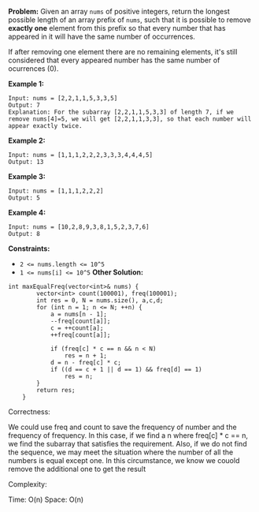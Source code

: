 **Problem:**
Given an array `nums` of positive integers, return the longest possible length of an array prefix of `nums`, such that it is possible to remove **exactly one** element from this prefix so that every number that has appeared in it will have the same number of occurrences.

If after removing one element there are no remaining elements, it's still considered that every appeared number has the same number of ocurrences (0).

 

**Example 1:**

```
Input: nums = [2,2,1,1,5,3,3,5]
Output: 7
Explanation: For the subarray [2,2,1,1,5,3,3] of length 7, if we remove nums[4]=5, we will get [2,2,1,1,3,3], so that each number will appear exactly twice.
```

**Example 2:**

```
Input: nums = [1,1,1,2,2,2,3,3,3,4,4,4,5]
Output: 13
```

**Example 3:**

```
Input: nums = [1,1,1,2,2,2]
Output: 5
```

**Example 4:**

```
Input: nums = [10,2,8,9,3,8,1,5,2,3,7,6]
Output: 8
```

 

**Constraints:**

- `2 <= nums.length <= 10^5`
- `1 <= nums[i] <= 10^5`
**Other Solution:**
```
int maxEqualFreq(vector<int>& nums) {
        vector<int> count(100001), freq(100001);
        int res = 0, N = nums.size(), a,c,d;
        for (int n = 1; n <= N; ++n) {
            a = nums[n - 1];
            --freq[count[a]];
            c = ++count[a];
            ++freq[count[a]];

            if (freq[c] * c == n && n < N)
                res = n + 1;
            d = n - freq[c] * c;
            if ((d == c + 1 || d == 1) && freq[d] == 1)
                res = n;
        }
        return res;
    }
```
Correctness:

We could use freq and count to save the frequency of number and the frequency of frequency. In this case, if we find a n where freq[c] * c == n, we find the subarray that satisfies the requirement. Also, if we do not find the sequence, we may meet the situation where the number of all the numbers is equal except one. In this circumstance, we know we couold remove the additional one to get the result

Complexity:

Time: O(n)
Space: O(n)